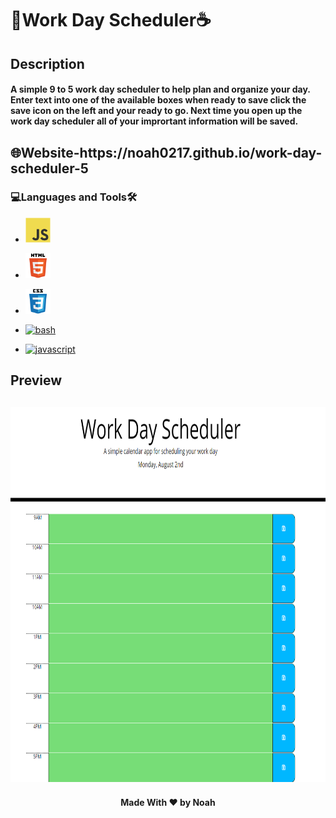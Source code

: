 <h1>📆Work Day Scheduler☕</h1>

<h2>Description<br><h4> A simple 9 to 5 work day scheduler to help plan and organize your day. Enter text into one of the available boxes when ready to save click the save icon on the left and your ready to go. Next time you open up the work day scheduler all of your imprortant information will be saved.
  
<h2>🌐Website-https://noah0217.github.io/work-day-scheduler-5</h2>
  
  <h3 align="left">💻Languages and Tools🛠️</h3>

- <a href="https://developer.mozilla.org/en-US/docs/Web/JavaScript" target="_blank"> <img src="https://raw.githubusercontent.com/devicons/devicon/master/icons/javascript/javascript-original.svg" alt="javascript" width="40" height="40"/> </a> </p>
  
- <a href="https://www.w3.org/html/" target="_blank"> <img src="https://raw.githubusercontent.com/devicons/devicon/master/icons/html5/html5-original-wordmark.svg" alt="html5" width="40" height="40"/> </a>
  
- <a href="https://www.w3schools.com/css/" target="_blank"> <img src="https://raw.githubusercontent.com/devicons/devicon/master/icons/css3/css3-original-wordmark.svg" alt="css3" width="40" height="40"/> </a>
  
- <p align="left"> <a href="https://www.gnu.org/software/bash/" target="_blank"> <img src="https://www.vectorlogo.zone/logos/gnu_bash/gnu_bash-icon.svg" alt="bash" width="40" height="40"/> </a>
  
- <a href="https://code.visualstudio.com/" target="_blank"> <img src="https://upload.wikimedia.org/wikipedia/commons/thumb/9/9a/Visual_Studio_Code_1.35_icon.svg/1200px-Visual_Studio_Code_1.35_icon.svg.png" alt="javascript" width="40" height="40"/> </a> </p>
  
<h2>Preview<h2>
  <img src="https://raw.githubusercontent.com/Noah0217/work-day-scheduler-5/main/Assets/images/work-day-scheduler.png" width="1202" height="600"/>

  <h4 align="center">Made With ❤️ by Noah

